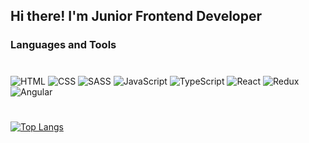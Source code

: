## Hi there! I'm Junior Frontend Developer

### Languages and Tools
#
![HTML](https://img.shields.io/badge/-HTML-FFF?style=for-the-badge&logo=html5&logoColor=66FF00)
![CSS](https://img.shields.io/badge/-CSS-FFF?style=for-the-badge&logo=CSS3&logoColor=1E90FF)
![SASS](https://img.shields.io/badge/-SASS-FFF?style=for-the-badge&logo=sass&logoColor=CD6799)
![JavaScript](https://img.shields.io/badge/-JavaScript-FFF?style=for-the-badge&logo=JavaScript&logoColor=E9D54D)
![TypeScript](https://img.shields.io/badge/-TypeScript-FFF?style=for-the-badge&logo=TypeScript&logoColor=3178С6)
![React](https://img.shields.io/badge/-React-FFF?style=for-the-badge&logo=React&logoColor=61DAFB)
![Redux](https://img.shields.io/badge/-Redux-FFF?style=for-the-badge&logo=Redux&logoColor=764ABC)
![Angular](https://img.shields.io/badge/-Angular-FFF?style=for-the-badge&logo=Angular&logoColor=DD0031)
#
[![Top Langs](https://github-readme-stats.vercel.app/api/top-langs/?username=grentsva&layout=compact)](https://github.com/anuraghazra/github-readme-stats)
#
